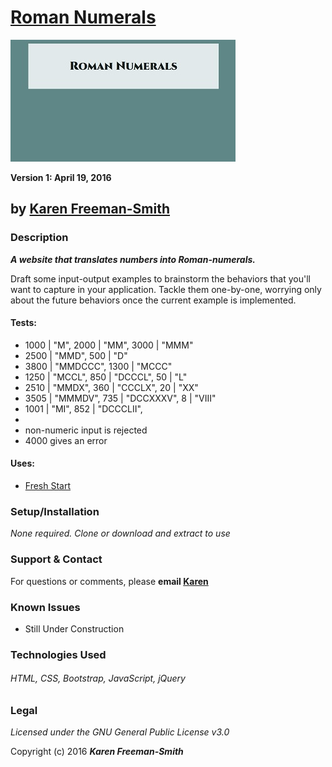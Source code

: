 # [Roman Numerals](http://karenfreemansmith.github.io/roman-numbers)
![project screenshot](/img/screenshot.jpg)

__Version 1: April 19, 2016__
## by [Karen Freeman-Smith](http://karenfreemansmith.github.io)

### Description
__*A website that translates numbers into Roman-numerals.*__

Draft some input-output examples to brainstorm the behaviors that you'll want to capture in your application. Tackle them one-by-one, worrying only about the future behaviors once the current example is implemented.

#### Tests:
* 1000 | "M", 2000 | "MM", 3000 | "MMM"
* 2500 | "MMD", 500 | "D"
* 3800 | "MMDCCC", 1300 | "MCCC"
* 1250 | "MCCL", 850 | "DCCCL", 50 | "L"
* 2510 | "MMDX", 360 | "CCCLX", 20 | "XX"
* 3505 | "MMMDV", 735 | "DCCXXXV", 8 | "VIII"
* 1001 | "MI", 852 | "DCCCLII",
* 
* non-numeric input is rejected
* 4000 gives an error


#### Uses:
* [Fresh Start](http://karenfreemansmith.github.io/freshstart)

### Setup/Installation
*None required. Clone or download and extract to use*

### Support & Contact
For questions or comments, please __email [Karen](karenfreemansmith@gmail.com)__

### Known Issues
* Still Under Construction

### Technologies Used
###### HTML, CSS, Bootstrap, JavaScript, jQuery

### Legal
*Licensed under the GNU General Public License v3.0*

Copyright (c) 2016 **_Karen Freeman-Smith_**
